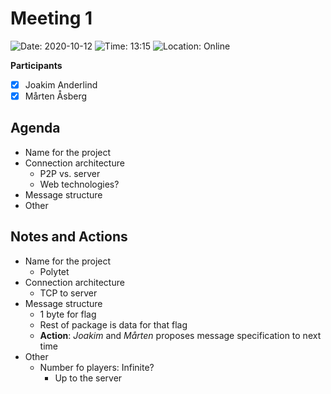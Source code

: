 # Meeting 1
![Date: 2020-10-12](https://img.shields.io/badge/Date-2020--10--12-success.svg)
![Time: 13:15](https://img.shields.io/badge/Time-13:15-success.svg)
![Location: Online](https://img.shields.io/badge/Location-Online-success.svg)

**Participants**

* [x] Joakim Anderlind
* [x] Mårten Åsberg

## Agenda

* Name for the project
* Connection architecture
	* P2P vs. server
	* Web technologies?
* Message structure
* Other

## Notes and Actions

* Name for the project
	* Polytet
* Connection architecture
	* TCP to server
* Message structure
	* 1 byte for flag
	* Rest of package is data for that flag
	* **Action**: *Joakim* and *Mårten* proposes message specification to next
	  time
* Other
	* Number fo players: Infinite?
		* Up to the server